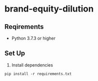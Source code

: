 # brand-equity-dilution
## Reqirements

- Python 3.7.3 or higher

## Set Up

1. Install dependencies
```shell
pip install -r requirements.txt
```

